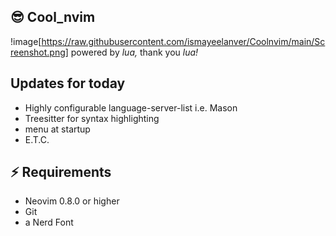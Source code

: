 ## 😎 Cool_nvim
!image[https://raw.githubusercontent.com/ismayeelanver/Coolnvim/main/Screenshot.png]
powered by *lua,*
thank you *lua!*
## Updates for today
- Highly configurable language-server-list i.e. Mason
- Treesitter for syntax highlighting
- menu at startup
- E.T.C.
## ⚡️ Requirements
- Neovim 0.8.0 or higher
- Git
- a Nerd Font 
